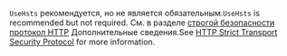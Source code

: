 <span data-ttu-id="d3861-101">`UseHsts` рекомендуется, но не является обязательным.</span><span class="sxs-lookup"><span data-stu-id="d3861-101">`UseHsts` is recommended but not required.</span></span> <span data-ttu-id="d3861-102">См. в разделе [строгой безопасности протокол HTTP](xref:security/enforcing-ssl#http-strict-transport-security-protocol-hsts) Дополнительные сведения.</span><span class="sxs-lookup"><span data-stu-id="d3861-102">See [HTTP Strict Transport Security Protocol](xref:security/enforcing-ssl#http-strict-transport-security-protocol-hsts) for more information.</span></span>
